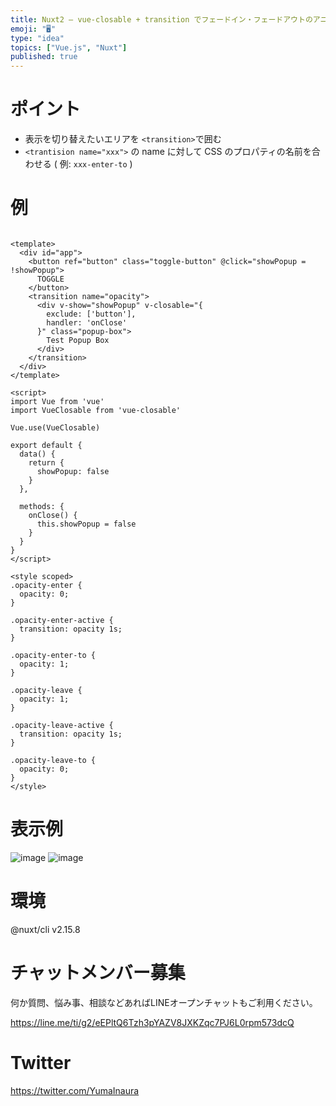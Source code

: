 ```yaml
---
title: Nuxt2 – vue-closable + transition でフェードイン・フェードアウトのアニメーションをするコード例
emoji: "🖥"
type: "idea"
topics: ["Vue.js", "Nuxt"]
published: true
---
```


# ポイント

- 表示を切り替えたいエリアを `<transition>`で囲む
- `<trantision name="xxx">` の name に対して CSS のプロパティの名前を合わせる ( 例: `xxx-enter-to` )

# 例


```vue

<template>
  <div id="app">
    <button ref="button" class="toggle-button" @click="showPopup = !showPopup">
      TOGGLE
    </button>
    <transition name="opacity">
      <div v-show="showPopup" v-closable="{
        exclude: ['button'],
        handler: 'onClose'
      }" class="popup-box">
        Test Popup Box
      </div>
    </transition>
  </div>
</template>

<script>
import Vue from 'vue'
import VueClosable from 'vue-closable'

Vue.use(VueClosable)

export default {
  data() {
    return {
      showPopup: false
    }
  },

  methods: {
    onClose() {
      this.showPopup = false
    }
  }
}
</script>

<style scoped>
.opacity-enter {
  opacity: 0;
}

.opacity-enter-active {
  transition: opacity 1s;
}

.opacity-enter-to {
  opacity: 1;
}

.opacity-leave {
  opacity: 1;
}

.opacity-leave-active {
  transition: opacity 1s;
}

.opacity-leave-to {
  opacity: 0;
}
</style>
```

# 表示例

![image](https://user-images.githubusercontent.com/13635059/210723549-ea20c044-c64a-471b-975d-17fe0258abb7.png)
![image](https://user-images.githubusercontent.com/13635059/210723553-f33bee1f-f206-4d04-82cf-66c0e46db69a.png)

# 環境

@nuxt/cli v2.15.8

# チャットメンバー募集


何か質問、悩み事、相談などあればLINEオープンチャットもご利用ください。

https://line.me/ti/g2/eEPltQ6Tzh3pYAZV8JXKZqc7PJ6L0rpm573dcQ


# Twitter

https://twitter.com/YumaInaura

